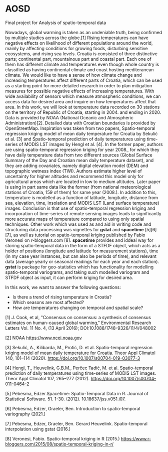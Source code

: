 # AOSD
Final project for Analysis of spatio-temporal data

Nowadays, global warming is taken as an undeniable truth, being confirmed by multiple studies across the globe.[1] Rising temperatures can have negative effects on likelihood of different populations around the world, mainly by affecting conditions for growing foods, disturbing sensitive ecosystems, and rising sea levels. Croatia is consisted of three distinctive parts; continental part, mountainous part and coastal part. Each one of them has different climate and temperatures even though whole country is classified as having continental climate and coast hosting mediteranean climate. We would like to have a sense of how climate change and increasing temperatures affect different parts of Croatia, which can be used as a starting point for more detailed research in order to plan mitigation measures for possible negative effects of increasing temperatures.
With wide availability of sensors which measure atmospheric conditions, we can access data for desired area and inquire on how temperatures affect that area.
In this work, we will look at temperature data recorded on 30 stations on the territory of Republic of Croatia, starting in 2004. and ending in 2020. Data is provided by NOAA (National Oceanic and Atmospheric Administration)[2]. Detailed data with Croatian boundaries is provided by OpenStreetMap. Inspiration was taken from two papers, Spatio-temporal regression kriging model of mean daily temperature for Croatia by Sekulić et al. [3] and Spatio-temporal prediction of daily temperatures using time-series of MODIS LST images by Hengl et al. [4]. In the former paper, authors are using spatio-temporal regression kriging for year 2008., for which they have daily temperature data from two different sources (Global Surface Summary of the Day and Croatian mean daily temperature dataset), and they are adding covariates, namely digital elevation model (DEM) and topographic wetness index (TWI). Authors estimate higher level of uncertainty for higher altitudes and recommend this model only for agricultural areas which are located in low to medium altitudes. Later paper is using in part same data like the former (from national meteorological stations of Croatia, 159 of them) for same year (2008.). In addition to this, temperature is modelled as a function of latitude, longitude, distance from sea, elevation, time, insolation and MODIS LST (Land surface temperature) images. Conclusion is that use of spatio-temporal regression kriging and incorporation of time-series of remote sensing images leads to significantly more accurate maps of temperature compared to using only spatial techniques.
Other work which was used as and aid in writing code and structuring data processing was vignettes for **gstat** and **spacetime** [5][6][7], as well as tutorial on spatio-temporal kriging published by Fabio Veronesi on r-bloggers.com [8]. **spacetime** provides and iddeal way for storing spatio-temporal data in the form of a STFDF object, which acts as a holder of positions (longitude and latitude for measurement stations), time (in my case year instances, but can also be periods of time), and relevant data (average yearly or seasonal readings for each year and each station). **gstat** is package for geo-statistics which has functionality for modelling spatio-temporal variograms, and taking such modelled variogram and STFDF object as input, it can perform kriging for desired area.

In this work, we want to answer the following questions: 

* Is there a trend of rising temperature in Croatia? 
* Which seasons are most affected?
* How are temperatures changing on temporal and spatial scale? 


[1] J. Cook, et al, "Consensus on consensus: a synthesis of consensus estimates on human-caused global warming," Environmental Research Letters Vol. 11 No. 4, (13 April 2016); DOI:10.1088/1748-9326/11/4/048002

[2] NOAA https://www.ncei.noaa.gov

[3] Sekulić, A., Kilibarda, M., Protić, D. et al. Spatio-temporal regression kriging model of mean daily temperature for Croatia. Theor Appl Climatol 140, 101–114 (2020). https://doi.org/10.1007/s00704-019-03077-3

[4] Hengl, T., Heuvelink, G.B.M., Perčec Tadić, M. et al. Spatio-temporal prediction of daily temperatures using time-series of MODIS LST images. Theor Appl Climatol 107, 265–277 (2012). https://doi.org/10.1007/s00704-011-0464-2

[5] Pebesma, Edzer.Spacetime: Spatio-Temporal Data in R. Journal of Statistical Software. 51. 1-30. (2012). 10.18637/jss.v051.i07.

[6] Pebesma, Edzer, Graeler, Ben. Introduction to spatio-temporal variography  (2021.)

[7] Pebesma, Edzer, Graeler, Ben. Gerard Heuvelink. Spatio-temporal interpolation using gstat (2016.) 

[8] Veronesi, Fabio. Spatio-temporal kriging in R (2015.) https://www.r-bloggers.com/2015/08/spatio-temporal-kriging-in-r/
